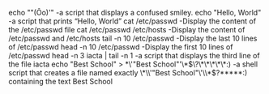 echo "\"(Ôo)'" -a script that displays a confused smiley.
echo "Hello, World" -a script that prints “Hello, World”
cat /etc/passwd -Display the content of the /etc/passwd file
cat /etc/passwd /etc/hosts -Display the content of /etc/passwd and /etc/hosts
tail -n 10 /etc/passwd -Display the last 10 lines of /etc/passwd
head -n 10 /etc/passwd -Display the first 10 lines of /etc/passwd
head -n 3 iacta | tail -n 1 -a script that displays the third line of the file iacta
echo "Best School" > \*\\'"Best School"\'\\*$\?\*\*\*\*\*:) -a shell script that creates a file named exactly \*\\'"Best School"\'\\*$\?\*\*\*\*\*:) containing the text Best School
